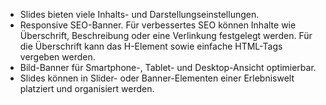 - Slides bieten viele Inhalts- und Darstellungseinstellungen.
- Responsive SEO-Banner. Für verbessertes SEO können Inhalte wie Überschrift, Beschreibung oder eine Verlinkung festgelegt werden. Für die Überschrift kann das H-Element sowie einfache HTML-Tags vergeben werden.
- Bild-Banner für Smartphone-, Tablet- und Desktop-Ansicht optimierbar.
- Slides können in Slider- oder Banner-Elementen einer Erlebniswelt platziert und organisiert werden.
